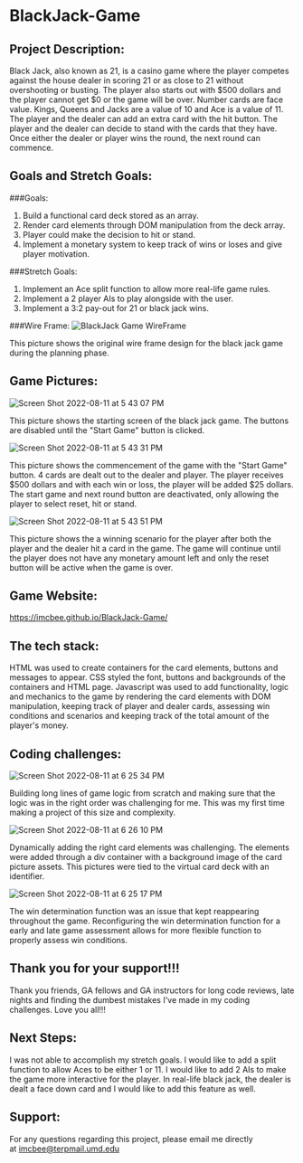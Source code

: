 # BlackJack-Game
## Project Description:

Black Jack, also known as 21, is a casino game where the player competes against the house dealer in scoring 21 or as close to 21 without overshooting or busting. The player also starts out with $500 dollars and the player cannot get $0 or the game will be over. Number cards are face value. Kings, Queens and Jacks are a value of 10 and Ace is a value of 11. The player and the dealer can add an extra card with the hit button. The player and the dealer can decide to stand with the cards that they have. Once either the dealer or player wins the round, the next round can commence.

## Goals and Stretch Goals:

###Goals:
1. Build a functional card deck stored as an array.
2. Render card elements through DOM manipulation from the deck array.
3. Player could make the decision to hit or stand.
4. Implement a monetary system to keep track of wins or loses and give player motivation.

###Stretch Goals:
1. Implement an Ace split function to allow more real-life game rules.
2. Implement a 2 player AIs to play alongside with the user.
3. Implement a 3:2 pay-out for 21 or black jack wins.

###Wire Frame:
![BlackJack Game WireFrame](https://user-images.githubusercontent.com/107007458/184252443-9073c99d-e308-41e2-8d8b-eda1f502b72d.jpeg)

This picture shows the original wire frame design for the black jack game during the planning phase.


## Game Pictures:
![Screen Shot 2022-08-11 at 5 43 07 PM](https://user-images.githubusercontent.com/107007458/184247717-feaa8daf-17ea-4d84-9faa-4c71d84c6920.png)

This picture shows the starting screen of the black jack game. The buttons are disabled until the "Start Game" button is clicked.

![Screen Shot 2022-08-11 at 5 43 31 PM](https://user-images.githubusercontent.com/107007458/184247767-71f2e2d8-9f99-41e2-bdbc-304f1cc2914c.png)

This picture shows the commencement of the game with the "Start Game" button. 4 cards are dealt out to the dealer and player. The player receives $500 dollars and with each win or loss, the player will be added $25 dollars. The start game and next round button are deactivated, only allowing the player to select reset, hit or stand.

![Screen Shot 2022-08-11 at 5 43 51 PM](https://user-images.githubusercontent.com/107007458/184247788-02702870-7949-490e-abe4-1e33c06d6a76.png)

This picture shows the a winning scenario for the player after both the player and the dealer hit a card in the game. The game will continue until the player does not have any monetary amount left and only the reset button will be active when the game is over.

## Game Website:

https://imcbee.github.io/BlackJack-Game/

## The tech stack:

HTML was used to create containers for the card elements, buttons and messages to appear. CSS styled the font, buttons and backgrounds of the containers and HTML page. Javascript was used to add functionality, logic and mechanics to the game by rendering the card elements with DOM manipulation, keeping track of player and dealer cards, assessing win conditions and scenarios and keeping track of the total amount of the player's money.  

## Coding challenges:
![Screen Shot 2022-08-11 at 6 25 34 PM](https://user-images.githubusercontent.com/107007458/184252997-ce44aa63-7d25-4d39-afbe-f4122e9a1a49.png)

Building long lines of game logic from scratch and making sure that the logic was in the right order was challenging for me. This was my first time making a project of this size and complexity.

![Screen Shot 2022-08-11 at 6 26 10 PM](https://user-images.githubusercontent.com/107007458/184256073-e2d58d56-8161-447f-b21f-47be1fea1a72.png)

Dynamically adding the right card elements was challenging. The elements were added through a div container with a background image of the card picture assets. This pictures were tied to the virtual card deck with an identifier.

![Screen Shot 2022-08-11 at 6 25 17 PM](https://user-images.githubusercontent.com/107007458/184257781-d6e080fc-ff1a-4f0b-9109-3246d66941e4.png)

The win determination function was an issue that kept reappearing throughout the game. Reconfiguring the win determination function for a early and late game assessment allows for more flexible function to properly assess win conditions.

## Thank you for your support!!!

Thank you friends, GA fellows and GA instructors for long code reviews, late nights and finding the dumbest mistakes I've made in my coding challenges.  Love you all!!!

## Next Steps:

I was not able to accomplish my stretch goals.  I would like to add a split function to allow Aces to be either 1 or 11.  I would like to add 2 AIs to make the game more interactive for the player.  In real-life black jack, the dealer is dealt a face down card and I would like to add this feature as well.

## Support:

For any questions regarding this project, please email me directly at [imcbee@terpmail.umd.edu](mailto:imcbee@terpmail.umd.edu)
